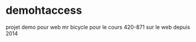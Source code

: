 demohtaccess
============

projet demo pour web mr bicycle pour le cours 420-871
sur le web depuis 2014
